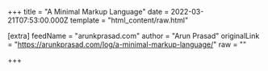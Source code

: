 
+++
title = "A Minimal Markup Language"
date = 2022-03-21T07:53:00.000Z
template = "html_content/raw.html"

[extra]
feedName = "arunkprasad.com"
author = "Arun Prasad"
originalLink = "https://arunkprasad.com/log/a-minimal-markup-language/"
raw = ""

+++

